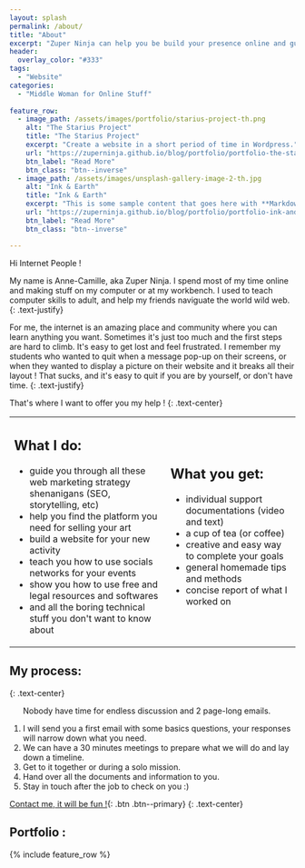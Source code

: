 ```yaml
---
layout: splash
permalink: /about/
title: "About"
excerpt: "Zuper Ninja can help you be build your presence online and guide you through the world wild web."
header:
  overlay_color: "#333"
tags:
  - "Website"
categories:
  - "Middle Woman for Online Stuff"
  
feature_row:
  - image_path: /assets/images/portfolio/starius-project-th.png
    alt: "The Starius Project"
    title: "The Starius Project"
    excerpt: "Create a website in a short period of time in Wordpress."
    url: "https://zuperninja.github.io/blog/portfolio/portfolio-the-starius-project/"
    btn_label: "Read More"
    btn_class: "btn--inverse"
  - image_path: /assets/images/unsplash-gallery-image-2-th.jpg
    alt: "Ink & Earth"
    title: "Ink & Earth"
    excerpt: "This is some sample content that goes here with **Markdown** formatting."
    url: "https://zuperninja.github.io/blog/portfolio/portfolio-ink-and-earth/"
    btn_label: "Read More"
    btn_class: "btn--inverse"

---
```


Hi Internet People !


My name is Anne-Camille, aka Zuper Ninja. I spend most of my time online and making stuff on my computer or at my workbench. 
I used to teach computer skills to adult, and help my friends naviguate the world wild web. 
{: .text-justify}

For me, the internet is an amazing place and community where you can learn anything you want. Sometimes it's just too much and the first steps are hard to climb. It's easy to get lost and feel  frustrated. I remember my students who wanted to quit when a message pop-up on their screens, or when they wanted to display a picture on their website and it breaks all their layout ! That sucks, and it's easy to quit if you are by yourself, or don't have time.
{: .text-justify}

That's where I want to offer you my help ! 
{: .text-center}

<table>
  <tbody>
  <tr>
  <td> 
      <h2>What I do: </h2>
      <ul>
        <li>guide you through all these web marketing strategy shenanigans (SEO, storytelling, etc)</li>
        <li>help you find the platform you need for selling your art</li>
        <li>build a website for your new activity</li>
        <li>teach you how to use socials networks for your events</li>
        <li>show you how to use free and legal resources and softwares</li>
        <li>and all the boring technical stuff you don't want to know about</li>
         </ul>
    </td>
    <td> 
       <h2>What you get: </h2>
      <ul>
        <li>individual support documentations (video and text) </li>
        <li>a cup of tea (or coffee)</li>
        <li>creative and easy way to complete your goals</li>
        <li>general homemade tips and methods</li>
        <li>concise report of what I worked on</li>
       </ul>
    </td>
  </tr>
  </tbody>
</table>

<h2>My process: </h2>
{: .text-center}
      <ol>
        <p>Nobody have time for endless discussion and 2 page-long emails. </p>
        <li>I will send you a first email with some basics questions, your responses will narrow down what you need. </li>
        <li>We can have a 30 minutes meetings to prepare what we will do and lay down a timeline. </li>
        <li>Get to it together or during a solo mission.</li>
        <li>Hand over all the documents and information to you.</li>
        <li>Stay in touch after the job to check on you :)</li>
       </ol>




 
[Contact me, it will be fun !](#link){: .btn .btn--primary}
{: .text-center}

## Portfolio : 

{% include feature_row %}









